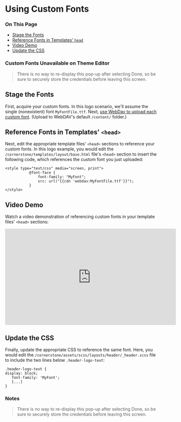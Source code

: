 <h1>Using Custom Fonts</h1>

<div class="otp" id="no-index">
	<h3> On This Page </h3>
	<ul>
    <li><a href="#using-custom-fonts_stage-the-fonts">Stage the Fonts</a></li>
    <li><a href="#using-custom-fonts_reference-fonts">Reference Fonts in Templates' <code>head</code></a></li>
    <li><a href="#using-custom-fonts_video-demo">Video Demo</a></li>
    <li><a href="#using-custom-fonts_update-the-css">Update the CSS</a></li>
	</ul>
</div>


<div class="HubBlock--callout">
<div class="CalloutBlock--warning">
<div class="HubBlock-content">
    
<!-- theme: warning -->

### Custom Fonts Unavailable on Theme Editor
> There is no way to re-display this pop-up after selecting Done, so be sure to securely store the credentials before leaving this screen.

</div>
</div>
</div>

<a href='#using-custom-fonts_stage-the-fonts' aria-hidden='true' class='block-anchor'  id='using-custom-fonts_stage-the-fonts'><i aria-hidden='true' class='linkify icon'></i></a>

## Stage the Fonts

First, acquire your custom fonts. In this logo scenario, we'll assume the single (nonexistent) font `MyFontFile.ttf`.
Next, [use WebDav to upload each custom font](). (Upload to WebDAV's default `/content/` folder.)




<a href='#using-custom-fonts_reference-fonts' aria-hidden='true' class='block-anchor'  id='using-custom-fonts_reference-fonts'><i aria-hidden='true' class='linkify icon'></i></a>

## Reference Fonts in Templates' `<head>`

Next, edit the appropriate template files' `<head>` sections to reference your custom fonts. In this logo example, you would edit the `/cornerstone/templates/layout/base.html` file's `<head>` section to insert the following code, which references the custom font you just uploaded:
	
```
<style type="text/css" media="screen, print">
           @font-face {
               font-family: "MyFont";
               src: url("{{cdn 'webdav:MyFontFile.ttf'}}");
           }
</style>
```



<a href='#using-custom-fonts_video-demo' aria-hidden='true' class='block-anchor'  id='using-custom-fonts_video-demo'><i aria-hidden='true' class='linkify icon'></i></a>

## Video Demo

Watch a video demonstration of referencing custom fonts in your template files' `<head>` sections: 

<iframe width="560" height="315" src="https://www.youtube.com/embed/-w7Hbn_p_pw" frameborder="0" allow="autoplay; encrypted-media" allowfullscreen></iframe>



<a href='#using-custom-fonts_update-the-css' aria-hidden='true' class='block-anchor'  id='using-custom-fonts_update-the-css'><i aria-hidden='true' class='linkify icon'></i></a>

## Update the CSS

Finally, update the appropriate CSS to reference the same font. Here, you would edit the `/cornerstone/assets/scss/layouts/header/_header.scss` file to include the two lines below `.header-logo-text`:

```
.header-logo-text {
display: block;
   font-family: 'MyFont';
   [...]
}
```

<div class="HubBlock--callout">
<div class="CalloutBlock--">
<div class="HubBlock-content">
    
<!-- theme:  -->

### Notes
> There is no way to re-display this pop-up after selecting Done, so be sure to securely store the credentials before leaving this screen.

</div>
</div>
</div>

